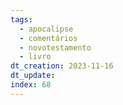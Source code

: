 ```yaml
---
tags:
  - apocalipse
  - comentários
  - novotestamento
  - livro
dt_creation: 2023-11-16
dt_update: 
index: 68
---
```

